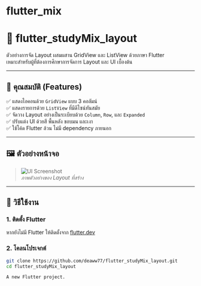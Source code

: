 # flutter_mix
# 🎯 flutter_studyMix_layout

ตัวอย่างการจัด Layout ผสมผสาน GridView และ ListView ด้วยภาษา Flutter  
เหมาะสำหรับผู้ที่ต้องการศึกษาการจัดการ Layout และ UI เบื้องต้น

---

## 🧱 คุณสมบัติ (Features)

✅ แสดงไอคอนด้วย `GridView` แบบ 3 คอลัมน์  
✅ แสดงรายการด้วย `ListView` ที่มีดีไซน์ทันสมัย  
✅ จัดวาง Layout อย่างเป็นระเบียบด้วย `Column`, `Row`, และ `Expanded`  
✅ ปรับแต่ง UI ด้วยสี พื้นหลัง ขอบมน และเงา  
✅ ใช้โค้ด Flutter ล้วน ไม่มี dependency ภายนอก

---

## 🖼️ ตัวอย่างหน้าจอ

> ![UI Screenshot](https://via.placeholder.com/600x300?text=Flutter+Study+Mix+Layout)  
> *ภาพตัวอย่างของ Layout ที่สร้าง*

---

## 🚀 วิธีใช้งาน

### 1. ติดตั้ง Flutter

หากยังไม่มี Flutter ให้ติดตั้งจาก [flutter.dev](https://flutter.dev/docs/get-started/install)

### 2. โคลนโปรเจกต์

```bash
git clone https://github.com/deaww77/flutter_studyMix_layout.git
cd flutter_studyMix_layout

A new Flutter project.
